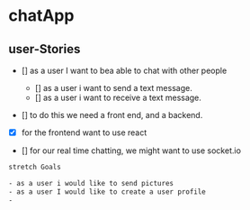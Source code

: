 # chatApp

## user-Stories

- [] as a user I want to bea able to chat with other people
  - [] as a user i want to send a text message.
  - [] as a user i want to receive a text message.

 - [] to do this we need a front end, and a backend.

 - [x] for the frontend want to use react

 - [] for our real time chatting, we might want to use socket.io

```html
stretch Goals

- as a user i would like to send pictures 
- as a user I would like to create a user profile 
- 
```